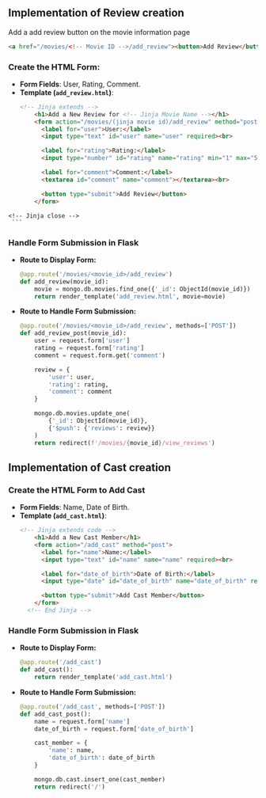 ## Implementation of Review creation
Add a add review button on the movie information page
```html
<a href="/movies/<!-- Movie ID -->/add_review"><button>Add Review</button></a>
```
### Create the HTML Form:
   - **Form Fields**: User, Rating, Comment.
   - **Template (`add_review.html`)**:
     ```html
     <!-- Jinja extends -->
         <h1>Add a New Review for <!-- Jinja Movie Name --></h1>
         <form action="/movies/(jinja movie id)/add_review" method="post">
           <label for="user">User:</label>
           <input type="text" id="user" name="user" required><br>

           <label for="rating">Rating:</label>
           <input type="number" id="rating" name="rating" min="1" max="5" required><br>

           <label for="comment">Comment:</label>
           <textarea id="comment" name="comment"></textarea><br>

           <button type="submit">Add Review</button>
         </form>
    <!-- Jinja close -->
     ```

### Handle Form Submission in Flask
   - **Route to Display Form:**
     ```python
     @app.route('/movies/<movie_id>/add_review')
     def add_review(movie_id):
         movie = mongo.db.movies.find_one({'_id': ObjectId(movie_id)})
         return render_template('add_review.html', movie=movie)
     ```

   - **Route to Handle Form Submission:**
     ```python
     @app.route('/movies/<movie_id>/add_review', methods=['POST'])
     def add_review_post(movie_id):
         user = request.form['user']
         rating = request.form['rating']
         comment = request.form.get('comment')

         review = {
             'user': user,
             'rating': rating,
             'comment': comment
         }

         mongo.db.movies.update_one(
             {'_id': ObjectId(movie_id)},
             {'$push': {'reviews': review}}
         )
         return redirect(f'/movies/{movie_id}/view_reviews')
     ```

## Implementation of Cast creation

### Create the HTML Form to Add Cast
   - **Form Fields**: Name, Date of Birth.
   - **Template (`add_cast.html`)**:
     ```html
     <!-- Jinja extends code -->
         <h1>Add a New Cast Member</h1>
         <form action="/add_cast" method="post">
           <label for="name">Name:</label>
           <input type="text" id="name" name="name" required><br>

           <label for="date_of_birth">Date of Birth:</label>
           <input type="date" id="date_of_birth" name="date_of_birth" required><br>

           <button type="submit">Add Cast Member</button>
         </form>
       <!-- End Jinja -->
     ```

### Handle Form Submission in Flask
   - **Route to Display Form:**
     ```python
     @app.route('/add_cast')
     def add_cast():
         return render_template('add_cast.html')
     ```

   - **Route to Handle Form Submission:**
     ```python
     @app.route('/add_cast', methods=['POST'])
     def add_cast_post():
         name = request.form['name']
         date_of_birth = request.form['date_of_birth']

         cast_member = {
             'name': name,
             'date_of_birth': date_of_birth
         }

         mongo.db.cast.insert_one(cast_member)
         return redirect('/')
     ```